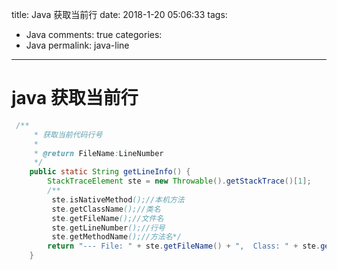title: Java 获取当前行
date: 2018-1-20 05:06:33
tags: 
 - Java
comments: true
categories: 
 - Java
permalink: java-line
---
# java 获取当前行


```java
 /**
     * 获取当前代码行号
     *
     * @return FileName:LineNumber
     */
    public static String getLineInfo() {
        StackTraceElement ste = new Throwable().getStackTrace()[1];
        /**
         ste.isNativeMethod();//本机方法
         ste.getClassName();//类名
         ste.getFileName();//文件名
         ste.getLineNumber();//行号
         ste.getMethodName();//方法名*/
        return "--- File: " + ste.getFileName() + ",  Class: " + ste.getClassName() + ",  Method: " + ste.getMethodName() + "(),  Line: " + ste.getLineNumber();
    }
```